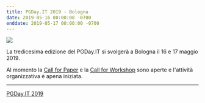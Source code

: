 ```yaml
---
title: PGDay.IT 2019 - Bologna
date: 2019-05-16 00:00:00 -0700
enddate: 2019-05-17 00:00:00 -0700
---
```


![](/timeline/assets/img/pgday2019.jpg)

La tredicesima edizione del PGDay.IT si svolgerà a Bologna il 16 e 17 maggio 2019.

Al momento la [Call for Paper](https://2019.pgday.it/it/blog/cfp) e la [Call for Workshop](https://2019.pgday.it/it/blog/cfw) sono aperte e l'attività organizzativa è apena iniziata.

------------------------------------------------------------------------------------------

[PGDay.IT 2019](https://2019.pgday.it/)
